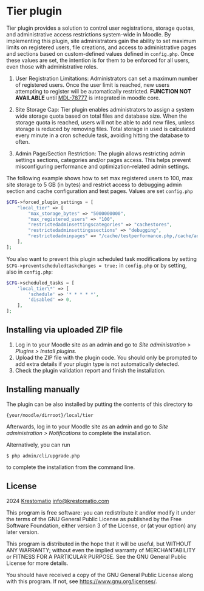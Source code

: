 # Tier plugin #

Tier plugin provides a solution to control user registrations, storage quotas, and administrative access restrictions system-wide in Moodle. By implementing this plugin, site administrators gain the ability to set maximum limits on registered users, file creations, and access to administrative pages and sections based on custom-defined values defined in `config.php`. Once these values are set, the intention is for them to be enforced for all users, even those with administrative roles.

1. User Registration Limitations: Administrators can set a maximum number of registered users. Once the user limit is reached, new users attempting to register will be automatically restricted. __FUNCTION NOT AVAILABLE__ until [MDL-78777](https://tracker.moodle.org/browse/MDL-78777) is integrated in moodle core.

2. Site Storage Cap: Tier plugin enables administrators to assign a system wide storage quota based on total files and database size. When the storage quota is reached, users will not be able to add new files, unless storage is reduced by removing files. Total storage in used is calculated every minute in a cron schedule task, avoiding hitting the database to often.

3. Admin Page/Section Restriction: The plugin allows restricting admin settings sections, categories and/or pages access. This helps prevent misconfiguring performance and optimization-related admin settings.

The following example shows how to set max registered users to 100, max site storage to 5 GB (in bytes) and restrict access to debugging admin section and cache configuration and test pages. Values are set `config.php`

```php
$CFG->forced_plugin_settings = [
    "local_tier" => [
        "max_storage_bytes" => "5000000000",
        "max_registered_users" => "100",
        "restrictedadminsettingscategories" => "cachestores",
        "restrictedadminsettingssections" => "debugging",
        "restrictedadminpages" => "/cache/testperformance.php,/cache/admin.php",
    ],
];
```
You also want to prevent this plugin scheduled task modifications by setting  `$CFG->preventscheduledtaskchanges = true;` in `config.php` or by setting, also in `config.php`:
```php
$CFG->scheduled_tasks = [
    'local_tier\*' => [
        'schedule' => '* * * * *',
        'disabled' => 0,
    ],
];
```

## Installing via uploaded ZIP file ##

1. Log in to your Moodle site as an admin and go to _Site administration >
   Plugins > Install plugins_.
2. Upload the ZIP file with the plugin code. You should only be prompted to add
   extra details if your plugin type is not automatically detected.
3. Check the plugin validation report and finish the installation.

## Installing manually ##

The plugin can be also installed by putting the contents of this directory to

    {your/moodle/dirroot}/local/tier

Afterwards, log in to your Moodle site as an admin and go to _Site administration >
Notifications_ to complete the installation.

Alternatively, you can run

    $ php admin/cli/upgrade.php

to complete the installation from the command line.

## License ##

2024 [Krestomatio](https://krestomatio.com) <info@krestomatio.com>

This program is free software: you can redistribute it and/or modify it under
the terms of the GNU General Public License as published by the Free Software
Foundation, either version 3 of the License, or (at your option) any later
version.

This program is distributed in the hope that it will be useful, but WITHOUT ANY
WARRANTY; without even the implied warranty of MERCHANTABILITY or FITNESS FOR A
PARTICULAR PURPOSE.  See the GNU General Public License for more details.

You should have received a copy of the GNU General Public License along with
this program.  If not, see <https://www.gnu.org/licenses/>.
